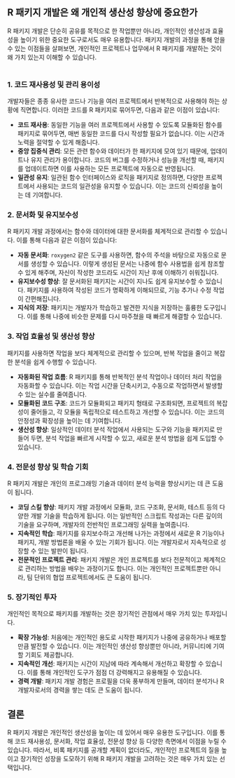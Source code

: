 
## R 패키지 개발은 왜 개인적 생산성 향상에 중요한가

R 패키지 개발은 단순히 공유를 목적으로 한 작업뿐만 아니라, 개인적인 생산성과 효율성을 높이기 위한 중요한 도구로서도 매우 유용합니다. 패키지 개발의 과정을 통해 얻을 수 있는 이점들을 살펴보면, 개인적인 프로젝트나 업무에서 R 패키지를 개발하는 것이 왜 가치 있는지 이해할 수 있습니다.
<br>
<br>
### 1. 코드 재사용성 및 관리 용이성
개발자들은 종종 유사한 코드나 기능을 여러 프로젝트에서 반복적으로 사용해야 하는 상황에 직면합니다. 이러한 코드를 R 패키지로 묶어두면, 다음과 같은 이점이 있습니다:

- **코드 재사용**: 동일한 기능을 여러 프로젝트에서 사용할 수 있도록 모듈화된 함수를 패키지로 묶어두면, 매번 동일한 코드를 다시 작성할 필요가 없습니다. 이는 시간과 노력을 절약할 수 있게 해줍니다.
- **중앙 집중식 관리**: 모든 관련 함수와 데이터가 한 패키지에 모여 있기 때문에, 업데이트나 유지 관리가 용이합니다. 코드의 버그를 수정하거나 성능을 개선할 때, 패키지를 업데이트하면 이를 사용하는 모든 프로젝트에 자동으로 반영됩니다.
- **일관성 유지**: 일관된 함수 인터페이스와 로직을 패키지로 정의하면, 다양한 프로젝트에서 사용되는 코드의 일관성을 유지할 수 있습니다. 이는 코드의 신뢰성을 높이는 데 기여합니다.

### 2. 문서화 및 유지보수성
R 패키지 개발 과정에서는 함수와 데이터에 대한 문서화를 체계적으로 관리할 수 있습니다. 이를 통해 다음과 같은 이점이 있습니다:

- **자동 문서화**: `roxygen2` 같은 도구를 사용하면, 함수의 주석을 바탕으로 자동으로 문서를 생성할 수 있습니다. 이렇게 생성된 문서는 나중에 함수 사용법을 쉽게 참조할 수 있게 해주며, 자신이 작성한 코드라도 시간이 지난 후에 이해하기 쉬워집니다.
- **유지보수성 향상**: 잘 문서화된 패키지는 시간이 지나도 쉽게 유지보수할 수 있습니다. 패키지를 사용하여 작성된 코드가 명확하게 이해되므로, 기능 추가나 수정 작업이 간편해집니다.
- **지식의 저장**: 패키지는 개발자가 학습하고 발견한 지식을 저장하는 훌륭한 도구입니다. 이를 통해 나중에 비슷한 문제를 다시 마주쳤을 때 빠르게 해결할 수 있습니다.

### 3. 작업 효율성 및 생산성 향상
패키지를 사용하면 작업을 보다 체계적으로 관리할 수 있으며, 반복 작업을 줄이고 복잡한 분석을 쉽게 수행할 수 있습니다.

- **자동화된 작업 흐름**: R 패키지를 통해 반복적인 분석 작업이나 데이터 처리 작업을 자동화할 수 있습니다. 이는 작업 시간을 단축시키고, 수동으로 작업하면서 발생할 수 있는 실수를 줄여줍니다.
- **모듈화된 코드 구조**: 코드가 모듈화되고 패키지 형태로 구조화되면, 프로젝트의 복잡성이 줄어들고, 각 모듈을 독립적으로 테스트하고 개선할 수 있습니다. 이는 코드의 안정성과 확장성을 높이는 데 기여합니다.
- **생산성 향상**: 일상적인 데이터 분석 작업에서 사용되는 도구와 기능을 패키지로 만들어 두면, 분석 작업을 빠르게 시작할 수 있고, 새로운 분석 방법을 쉽게 도입할 수 있습니다.

### 4. 전문성 향상 및 학습 기회
R 패키지 개발은 개인의 프로그래밍 기술과 데이터 분석 능력을 향상시키는 데 큰 도움이 됩니다.

- **코딩 스킬 향상**: 패키지 개발 과정에서 모듈화, 코드 구조화, 문서화, 테스트 등의 다양한 개발 기술을 학습하게 됩니다. 이는 일반적인 스크립트 작성과는 다른 깊이의 기술을 요구하며, 개발자의 전반적인 프로그래밍 실력을 높여줍니다.
- **지속적인 학습**: 패키지를 유지보수하고 개선해 나가는 과정에서 새로운 R 기능이나 패키지, 개발 방법론을 배울 수 있는 기회가 됩니다. 이는 개발자로서 지속적으로 성장할 수 있는 발판이 됩니다.
- **전문적인 프로젝트 관리**: 패키지 개발은 개인 프로젝트를 보다 전문적이고 체계적으로 관리하는 방법을 배우는 과정이기도 합니다. 이는 개인적인 프로젝트뿐만 아니라, 팀 단위의 협업 프로젝트에서도 큰 도움이 됩니다.

### 5. 장기적인 투자
개인적인 목적으로 패키지를 개발하는 것은 장기적인 관점에서 매우 가치 있는 투자입니다.

- **확장 가능성**: 처음에는 개인적인 용도로 시작한 패키지가 나중에 공유하거나 배포할 만큼 발전할 수 있습니다. 이는 개인적인 생산성 향상뿐만 아니라, 커뮤니티에 기여할 기회도 제공합니다.
- **지속적인 개선**: 패키지는 시간이 지남에 따라 계속해서 개선하고 확장할 수 있습니다. 이를 통해 개인적인 도구가 점점 더 강력해지고 유용해질 수 있습니다.
- **경력 개발**: 패키지 개발 경험은 프로필을 더욱 풍부하게 만들며, 데이터 분석가나 R 개발자로서의 경력을 쌓는 데도 큰 도움이 됩니다.

## 결론
R 패키지 개발은 개인적인 생산성을 높이는 데 있어서 매우 유용한 도구입니다. 이를 통해 코드 재사용성, 문서화, 작업 효율성, 전문성 향상 등 다양한 측면에서 이점을 누릴 수 있습니다. 따라서, 비록 패키지를 공개할 계획이 없더라도, 개인적인 프로젝트의 질을 높이고 장기적인 성장을 도모하기 위해 R 패키지 개발을 고려하는 것은 매우 가치 있는 선택입니다.
